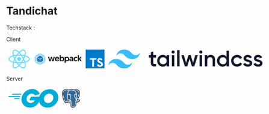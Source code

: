 # Tandichat

Techstack :

Client

<div style="display: flex;">
  <img src="/img/React-icon.svg.png" alt="React" style=" height: 50px; margin: 5px">
  <img src="/img/Webpack.svg.png" alt="Webpack" style="height: 50px;  margin: 5px">
  <img src="/img/Typescript.svg.png" alt="Typescript" style="height: 50px;  margin: 5px">
  <img src="/img/Tailwind_CSS_logo.svg.png" alt="Typescript" style="height: 50px;  margin: 5px">
</div>



Server



<div style="display: flex;">
  <img src="/img/215px-Go_Logo_Blue.svg.png" alt="React" style=" height: 50px; margin: 5px">
  <img src="/img/Postgresql_elephant.svg.png" alt="Webpack" style="height: 50px;  margin: 5px">
</div>


